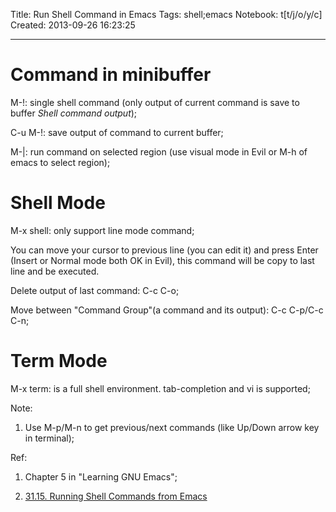 Title: Run Shell Command in Emacs
Tags: shell;emacs
Notebook: t[t/j/o/y/c]
Created: 2013-09-26 16:23:25

------

# Command in minibuffer

M-!: single shell command (only output of current command is save to buffer *Shell command output*);

C-u M-!: save output of command to current buffer;

M-|: run command on selected region (use visual mode in Evil or M-h of emacs to select region);

# Shell Mode

M-x shell: only support line mode command;

You can move your cursor to previous line (you can edit it) and press Enter (Insert or Normal mode both OK in Evil), this command will be copy to last line and be executed.

Delete output of last command: C-c C-o;

Move between "Command Group"(a command and its output): C-c C-p/C-c C-n;

# Term Mode

M-x term: is a full shell environment. tab-completion and vi is supported;

Note:

1. Use M-p/M-n to get previous/next commands (like Up/Down arrow key in terminal);

Ref: 

1. Chapter 5 in "Learning GNU Emacs";

1. [31.15. Running Shell Commands from Emacs](http://www.nongnu.org/emacsdoc-fr/manuel/shell.html)
